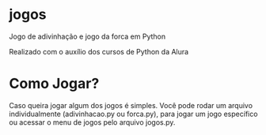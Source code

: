 # jogos
Jogo de adivinhação e jogo da forca em Python

Realizado com o auxílio dos cursos de Python da Alura

# Como Jogar?

Caso queira jogar algum dos jogos é simples. Você pode rodar um arquivo individualmente (adivinhacao.py ou forca.py), para jogar um jogo específico ou acessar o menu de jogos pelo arquivo jogos.py.
